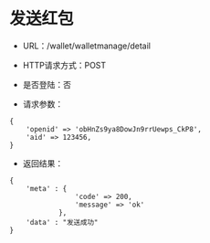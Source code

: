 # 发送红包


- URL：/wallet/walletmanage/detail

- HTTP请求方式：POST

- 是否登陆：否

- 请求参数：

```
{
    'openid' => 'obHnZs9ya8DowJn9rrUewps_CkP8',
    'aid' => 123456, 
}
```

- 返回结果：

```
{
    'meta' : {
                'code' => 200,
                'message' => 'ok'
            },
    'data' : "发送成功"
}

```


